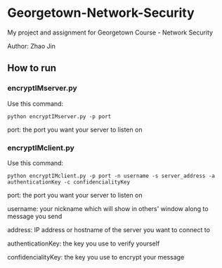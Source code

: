 # Georgetown-Network-Security
My project and assignment for Georgetown Course - Network Security

Author: Zhao Jin

## How to run

### encryptIMserver.py
Use this command:
```
python encryptIMserver.py -p port
```

port: the port you want your server to listen on

### encryptIMclient.py

Use this command:
```
python encryptIMclient.py -p port -n username -s server_address -a authenticationKey -c confidencialityKey
```
port: the port you want your server to listen on

username: your nickname which will show in others' window along to message you send

address: IP address or hostname of the server you want to connect to

authenticationKey: the key you use to verify yourself

confidencialityKey: the key you use to encrypt your message

